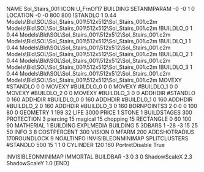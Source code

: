 NAME Sol_Stairs_001
ICON U_FrnOf17
BUILDING
SETANMPARAM -0 -0 1 0
LOCATION -0 -0 800 800
!STANDLO      1 0.44 Models\Bld\SOL\Sol_Stairs_001\512x512\Sol_Stairs_001.c2m Models\Bld\SOL\Sol_Stairs_001\512x512\Sol_Stairs_001.c2m 
!BUILDLO_0    1 0.44 Models\Bld\SOL\Sol_Stairs_001\512x512\Sol_Stairs_001.c2m Models\Bld\SOL\Sol_Stairs_001\512x512\Sol_Stairs_001.c2m 
!BUILDLO_1    1 0.44 Models\Bld\SOL\Sol_Stairs_001\512x512\Sol_Stairs_001.c2m Models\Bld\SOL\Sol_Stairs_001\512x512\Sol_Stairs_001.c2m 
!BUILDLO_2    1 0.44 Models\Bld\SOL\Sol_Stairs_001\512x512\Sol_Stairs_001.c2m Models\Bld\SOL\Sol_Stairs_001\512x512\Sol_Stairs_001.c2m 
!BUILDLO_3    1 0.44 Models\Bld\SOL\Sol_Stairs_001\512x512\Sol_Stairs_001.c2m Models\Bld\SOL\Sol_Stairs_001\512x512\Sol_Stairs_001.c2m 
MOVEXY #STANDLO    0 0
MOVEXY #BUILDLO_0  0 0
MOVEXY #BUILDLO_1  0 0
MOVEXY #BUILDLO_2  0 0
MOVEXY #BUILDLO_3  0 0
ADDHDIR #STANDLO 0 160
ADDHDIR #BUILDLO_0 0 160
ADDHDIR #BUILDLO_1 0 160
ADDHDIR #BUILDLO_2 0 160
ADDHDIR #BUILDLO_3 0 160
BORNPOINTS3 2 0 0 0 100 80 0
GEOMETRY 1 199 32
LIFE     3000
PRICE 1 STONE 1
BUILDSTAGES 300
PROTECTION 3 piercing 15 magical 15 chopping 15
RECTANGLE    0 60 100 90
MATHERIAL 1 BUILDING
EXPLMEDIA BUILDING 5
3DBARS 1 -28 -3 15 25 50
INFO 3 8
COSTPERCENT 300
VISION 0
MFARM 200
ADDSHOTRADIUS 170ROUNDLOCK 9
NOALTINFO
INVISIBLEONMINIMAP
SPLITCLUSTERS #STANDLO 500 15 1 1 0
CYLINDER 120 160
PortretDisable True

INVISIBLEONMINIMAP
IMMORTAL
BUILDBAR -3 0 3 0
ShadowScaleX 2.3
ShadowScaleY 1.0
[END]
